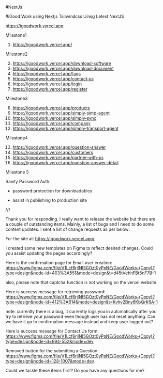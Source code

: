 #NextJs

#iGood Work using Nextjs Tailwindcss Uinsg Letest NextJS

https://igoodwork.vercel.app

Milestone1

1. https://igoodwork.vercel.app/

Milestone2

2. https://igoodwork.vercel.app/download-software
3. https://igoodwork.vercel.app/download-document
4. https://igoodwork.vercel.app/faqs
5. https://igoodwork.vercel.app/contact-us
6. https://igoodwork.vercel.app/login
7. https://igoodwork.vercel.app/register

Milestone3

8.  https://igoodwork.vercel.app/products
9.  https://igoodwork.vercel.app/simply-simp-agent
10. https://igoodwork.vercel.app/simply-sync
11. https://igoodwork.vercel.app/company
12. https://igoodwork.vercel.app/simply-transport-agent

Milestone4

13. https://igoodwork.vercel.app/question-answer
14. https://igoodwork.vercel.app/customers
15. https://igoodwork.vercel.app/partner-with-us
16. https://igoodwork.vercel.app/question-answer-detail

Milestone 5

Sanity
Password
Auth

- password protection for downloadables

- assist in publishing to production site



///

Thank you for responding. I really want to release the website but there are a couple of outstanding items. Mainly, a list of bugs and I need to do some content updates. I sent a list of change requests as per below:

 

For the site at: https://igoodwork.vercel.app/

 

I created some new templates on Figma to reflect desired changes. Could you assist updating the pages accordingly?

 

Here is the confirmation page for Email user creation:
https://www.figma.com/file/V1Lcf6rjlNI5GOzt0yPpNE/GoodWorks-(Copy)?type=design&node-id=403%3A551&mode=design&t=d45tVehhFBt5nF7B-1

 

also, please note that captcha function is not working on the vercel website

 

Here is success message for retrieving password:
https://www.figma.com/file/V1Lcf6rjlNI5GOzt0yPpNE/GoodWorks-(Copy)?type=design&node-id=412%3A614&mode=design&t=Kvhv2Bny6KbQrK6A-1

 

note: currently there is a bug, it currently logs you in automatically after you try to retrieve your password even though user has not reset anything. Can we have it go to confirmation message instead and keep user logged out?

 

Here is success message for Contact Us form:
https://www.figma.com/file/V1Lcf6rjlNI5GOzt0yPpNE/GoodWorks-(Copy)?type=design&node-id=894-552&mode=dev

 

Removed button for the submitting a Question:
https://www.figma.com/file/V1Lcf6rjlNI5GOzt0yPpNE/GoodWorks-(Copy)?type=design&node-id=128-1007&mode=dev

 

Could we tackle these items first? Do you have any questions for me?